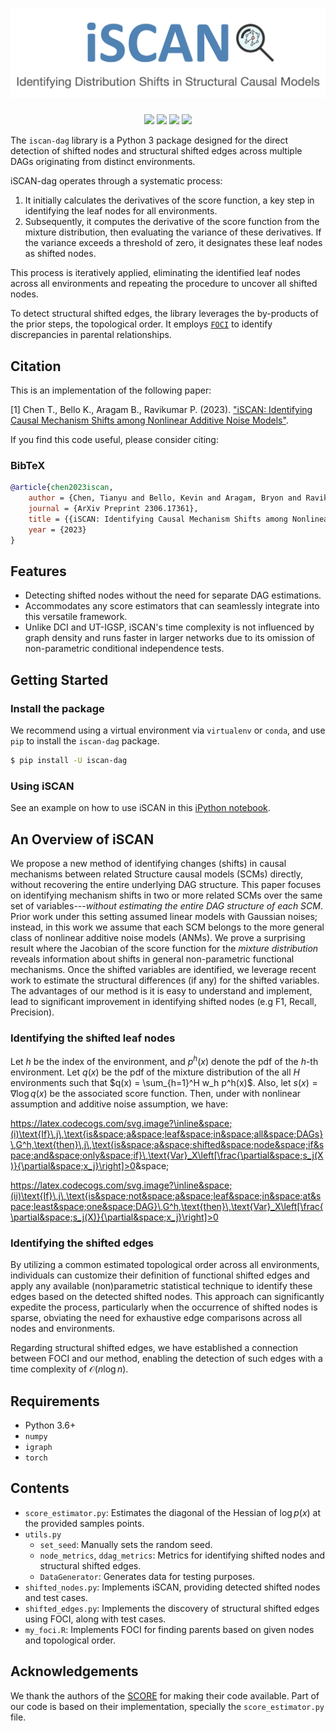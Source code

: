 # ![iSCAN](https://raw.githubusercontent.com/kevinsbello/iscan/master/logo/iscan.png)

<div align=center>
  <a href="https://pypi.org/project/iscan-dag"><img src="https://img.shields.io/pypi/v/iscan-dag"></a>
  <a href="https://pypi.org/project/iscan-dag"><img src="https://img.shields.io/pypi/pyversions/iscan-dag"></a>
  <a href="https://pypi.org/project/iscan-dag"><img src="https://img.shields.io/pypi/wheel/iscan-dag"></a>
  <!-- <a href="https://pypistats.org/packages/iscan-dag"><img src="https://img.shields.io/pypi/dm/iscan-dag"></a> -->
  <a href="https://pypi.org/project/iscan-dag"><img src="https://img.shields.io/pypi/l/iscan-dag"></a>
</div>


The `iscan-dag` library is a Python 3 package designed for the direct detection of shifted nodes and structural shifted edges across multiple DAGs originating from distinct environments.

iSCAN-dag operates through a systematic process:

1. It initially calculates the derivatives of the score function, a key step in identifying the leaf nodes for all environments.
2. Subsequently, it computes the derivative of the score function from the mixture distribution, then evaluating the variance of these derivatives. If the variance exceeds a threshold of zero, it designates these leaf nodes as shifted nodes.

This process is iteratively applied, eliminating the identified leaf nodes across all environments and repeating the procedure to uncover all shifted nodes.

To detect structural shifted edges, the library leverages the by-products of the prior steps, the topological order. It employs  [`FOCI`](https://cran.r-project.org/web/packages/FOCI/index.html)  to identify discrepancies in parental relationships.


## Citation

This is an implementation of the following paper:

[1] Chen T., Bello K., Aragam B., Ravikumar P. (2023). ["iSCAN: Identifying Causal Mechanism Shifts among Nonlinear Additive Noise Models"][iscan]. 

[iscan]: https://arxiv.org/abs/2306.17361

If you find this code useful, please consider citing:

### BibTeX

```bibtex
@article{chen2023iscan,
    author = {Chen, Tianyu and Bello, Kevin and Aragam, Bryon and Ravikumar, Pradeep},
    journal = {ArXiv Preprint 2306.17361},
    title = {{iSCAN: Identifying Causal Mechanism Shifts among Nonlinear Additive Noise Models}},
    year = {2023}
}
```

## Features

- Detecting shifted nodes without the need for separate DAG estimations.
- Accommodates any score estimators that can seamlessly integrate into this versatile framework.
- Unlike DCI and UT-IGSP, iSCAN's time complexity is not influenced by graph density and runs faster in larger networks due to its omission of non-parametric conditional independence tests.

## Getting Started

### Install the package

We recommend using a virtual environment via `virtualenv` or `conda`, and use `pip` to install the `iscan-dag` package.
```bash
$ pip install -U iscan-dag
```

### Using iSCAN

See an example on how to use iSCAN in this [iPython notebook][example].

[example]: https://github.com/kevinsbello/iscan/blob/master/example/example.ipynb

## An Overview of iSCAN

We propose a new method of  identifying changes (shifts) in causal mechanisms between related Structure causal models  (SCMs) directly, without  recovering the entire underlying DAG structure. This paper focuses on identifying mechanism shifts in two or more related SCMs over the same set of variables---$\textit{without estimating the entire DAG structure of each SCM}$. Prior work under this setting assumed linear models with Gaussian noises; instead, in this work we assume that each SCM belongs to the more general class of nonlinear additive noise models (ANMs). We prove a surprising result where the Jacobian of the score function for the $\textit{mixture distribution}$ reveals information about shifts in general non-parametric functional mechanisms. Once the shifted variables are identified, we leverage recent work to estimate the structural differences (if any) for the shifted variables.  The advantages of our method is it is easy to understand and implement, lead to significant improvement in identifying shifted nodes (e.g F1, Recall, Precision).

### Identifying the shifted leaf nodes

Let $h$ be the index of the environment, and $p^h(x)$ denote the pdf of the $h$-th environment. Let $q(x)$ be the pdf of the mixture distribution of the all $H$ environments such that $q(x) = \sum_{h=1}^H w_h p^h(x)$.
Also, let $s(x) = \nabla \log q(x)$ be the associated score function. 
Then, under with nonlinear assumption and additive noise assumption, we have:

https://latex.codecogs.com/svg.image?\inline&space;(i)\text{If}\,j\,\text{is&space;a&space;leaf&space;in&space;all&space;DAGs}\,G^h,\text{then}\,j\,\text{is&space;a&space;shifted&space;node&space;if&space;and&space;only&space;if}\,\text{Var}_X\left[\frac{\partial&space;s_j(X)}{\partial&space;x_j}\right]>0&space;

https://latex.codecogs.com/svg.image?\inline&space;(ii)\text{If}\,j\,\text{is&space;not&space;a&space;leaf&space;in&space;at&space;least&space;one&space;DAG}\,G^h,\text{then}\,\text{Var}_X\left[\frac{\partial&space;s_j(X)}{\partial&space;x_j}\right]>0

### Identifying the shifted edges

By utilizing a common estimated topological order across all environments, individuals can customize their definition of functional shifted edges and apply any available (non)parametric statistical technique to identify these edges based on the detected shifted nodes. This approach can significantly expedite the process, particularly when the occurrence of shifted nodes is sparse, obviating the need for exhaustive edge comparisons across all nodes and environments.

Regarding structural shifted edges, we have established a connection between FOCI and our method, enabling the detection of such edges with a time complexity of $\mathcal{O}(n\log n)$.

## Requirements

- Python 3.6+
- `numpy`
- `igraph`
- `torch`

## Contents

- `score_estimator.py`:  Estimates the diagonal of the Hessian of $\log p(x)$ at the provided samples points.
- `utils.py`
  - `set_seed`: Manually sets the random seed.
  - `node_metrics`, `ddag_metrics`: Metrics for identifying shifted nodes and structural shifted edges.
  - `DataGenerator`: Generates data for testing purposes.
- `shifted_nodes.py`: Implements iSCAN, providing detected shifted nodes and test cases.
- `shifted_edges.py`: Implements the discovery of structural shifted edges using FOCI, along with test cases.
- `my_foci.R`: Implements FOCI for finding parents based on given nodes and topological order.

## Acknowledgements

We thank the authors of the [SCORE](https://github.com/paulrolland1307/SCORE/tree/main) for making their code available. Part of our code is based on their implementation, specially the `score_estimator.py` file.
